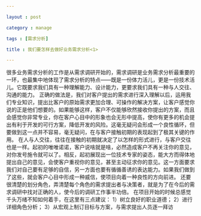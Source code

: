 ```yaml
---

layout : post

category : manage

tags : [需求分析]

title : 我们要怎样去做好业务需求分析<1>

---
```



很多业务需求分析的工作是从需求调研开始的，需求调研是业务需求分析最重要的一环，也最集中地体现了需求分析的特点——既是一份体力活儿，更是一份技术活儿。它既要求我们具有一种理解能力、设计能力，更要求我们具有一种与人交往、沟通的能力。
正确的做法是，我们对客户提出的需求进行深入理解以后，运用我们专业知识，提出比客户的原始需求更加合理、可操作的解决方案，让客户感觉你说的正是他们想要的。如果能够这样，客户不仅能够欣然接收你提出的方案，而且会感觉你非常专业，你在客户心目中的形象也会无形中提高，使你有更多的机会提出有利于开发的可行方案，降低开发的风险。这毫无疑问会形成一个良性循环，但要做到这一点并不容易，毫无疑问，在与客户接触初期的表现起到了极其关键的作用。 
在人与人交往，往往在接触的初期就决定了以怎样的形式进行，与客户交往也是一样。起初的唯唯诺诺，客户说啥就是啥，必然造成客户不再关注你的意见，对你发号施令就可以了。相反，起初展现出一位技术专家的姿态，能大方而得体地提出自己的意见，会使客户重视你的意见，甚至主动征求你的意见。这一方面要求我们对自己要有足够的自信，另一方面也要有循循善诱的表达能力。如果我们做到了这些，就会客户心目中形成一种威信，使项目向着一种良性的方向前进。
还要很清楚的划分角色，弄清楚每个角色的需求提出者与决策者，就是为了在今后的需求调研中找对正确的人，使今后的调研工作事半功倍。
在项目开始的时候总感觉千头万绪不知如何着手，在这里有三点建议：
1）树立良好的职业道德；
2）进行详细角色分析；
3）从宏观上制订目标与方案，与需求提出人员逐一拜访



